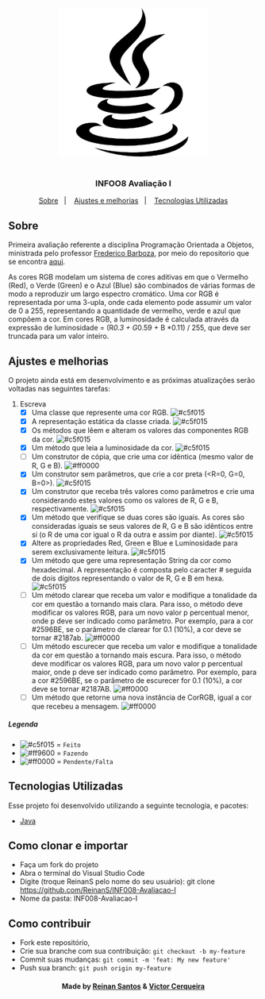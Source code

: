 
<h3 align="center">
    <img alt="Logo" title="#logo" width="300px" src="/assets/imgs/logo_java.png">
    </br>
    </br>
    </br>
    <b>INFOO8 Avaliação I</b>  
</h3>
  
<p align="center">
  <a href="#about">Sobre</a>&nbsp;&nbsp;&nbsp;|&nbsp;&nbsp;&nbsp;
  <a href="#features">Ajustes e melhorias</a>&nbsp;&nbsp;&nbsp;|&nbsp;&nbsp;&nbsp;
  <a href="#technologies-used">Tecnologias Utilizadas</a>
</p>

<a id="about"></a>

## Sobre

   Primeira avaliação referente a disciplina Programação Orientada a Objetos, ministrada pelo professor [Frederico Barboza](http://lattes.cnpq.br/2897532678011764), por meio do repositorio que se encontra [aqui](https://github.com/pooinf008/inf008-20211/tree/master/especificacao).


   As cores RGB modelam um sistema de cores aditivas em que o Vermelho (Red), o Verde (Green) e o Azul (Blue) são combinados de várias formas de modo a reproduzir um largo espectro cromático. Uma cor RGB é representada por uma 3-upla, onde cada elemento pode assumir um valor de 0 a 255, representando a quantidade de vermelho, verde e azul que compõem a cor. 
Em cores RGB, a luminosidade é calculada através da expressão de luminosidade = 
	(R*0.3 + G*0.59 + B *0.11) / 255, 
que deve ser truncada para um valor inteiro.



<a id="features"></a>

## Ajustes e melhorias

O projeto ainda está em desenvolvimento e as próximas atualizações serão voltadas nas seguintes tarefas:

1. Escreva
    - [x] Uma classe que represente uma cor RGB. ![#c5f015](https://placehold.it/15/c5f015/000000?text=+)
    - [x] A representação estática da classe criada. ![#c5f015](https://placehold.it/15/c5f015/000000?text=+)
    - [x] Os métodos que lêem e alteram os valores das componentes RGB da cor. ![#c5f015](https://placehold.it/15/c5f015/000000?text=+)
    - [x] Um método que leia a luminosidade da cor. ![#c5f015](https://placehold.it/15/c5f015/000000?text=+)
    - [ ] Um construtor de cópia, que crie uma cor idêntica (mesmo valor de R, G e B). ![#ff0000](https://placehold.it/15/ff0000/000000?text=+)
    - [x] Um construtor sem parâmetros, que crie a cor preta (<R=0, G=0, B=0>). ![#c5f015](https://placehold.it/15/c5f015/000000?text=+)
    - [x] Um construtor que receba três valores como parâmetros e crie uma considerando estes valores como os valores de R, G e B, respectivamente. ![#c5f015](https://placehold.it/15/c5f015/000000?text=+)
    - [x] Um método que verifique se duas cores são iguais. As cores são consideradas iguais se seus valores de R, G e B são idênticos entre si (o R de uma cor igual o R da outra e assim por diante). ![#c5f015](https://placehold.it/15/c5f015/000000?text=+)
    - [x] Altere as propriedades Red, Green e Blue e Luminosidade para serem exclusivamente leitura. ![#c5f015](https://placehold.it/15/c5f015/000000?text=+)
    - [x] Um método que gere uma representação String da cor como hexadecimal. A representação é composta pelo caracter # seguida de dois dígitos representando o valor de R, G e B em hexa. ![#c5f015](https://placehold.it/15/c5f015/000000?text=+)
    - [ ] Um método clarear que receba um valor e modifique a tonalidade da cor em questão a tornando mais clara. Para isso, o método deve modificar os valores RGB, para um novo valor p percentual menor, onde  p deve ser indicado como parâmetro. Por exemplo, para a cor  #2596BE, se o parâmetro de clarear for 0.1 (10%), a cor deve se tornar #2187ab. ![#ff0000](https://placehold.it/15/ff0000/000000?text=+)
    - [ ] Um método escurecer que receba um valor e modifique a tonalidade da cor em questão a tornando mais escura. Para isso, o método deve modificar os valores RGB, para um novo valor p percentual maior, onde p deve ser indicado como parâmetro. Por exemplo, para a cor  #2596BE, se o parâmetro de escurecer for 0.1 (10%), a cor deve se tornar #2187AB. ![#ff0000](https://placehold.it/15/ff0000/000000?text=+)
    - [ ] Um método que retorne uma nova instância de CorRGB, igual a cor que recebeu a mensagem. ![#ff0000](https://placehold.it/15/ff0000/000000?text=+)

##### Legenda
- ![#c5f015](https://placehold.it/15/c5f015/000000?text=+) = `Feito`
- ![#ff9600](https://placehold.it/15/ff9600/000000?text=+) = `Fazendo`
- ![#ff0000](https://placehold.it/15/ff0000/000000?text=+) = `Pendente/Falta`

<a id="technologies-used"></a>

## Tecnologias Utilizadas

Esse projeto foi desenvolvido utilizando a seguinte tecnologia, e pacotes:

- [Java](https://www.java.com/pt-BR/)

<a id="how-to-use"></a>

## Como clonar e importar

- Faça um fork do projeto
- Abra o terminal do Visual Studio Code
- Digite (troque ReinanS pelo nome do seu usuário): git clone https://github.com/ReinanS/INF008-Avaliacao-I
- Nome da pasta: INF008-Avaliacao-I


<a id="how-to-contribute"></a>

## Como contribuir

- Fork este repositório,
- Crie sua branche com sua contribuição: `git checkout -b my-feature`
- Commit suas mudanças: `git commit -m 'feat: My new feature' `
- Push sua branch: `git push origin my-feature`

<h4 align="center">
    Made by <a href="https://github.com/ReinanS" target="_blank">Reinan Santos</a> & <a href="https://github.com/cerqueirav" target="_blank">Victor Cerqueira</a> 
</h4>

 
